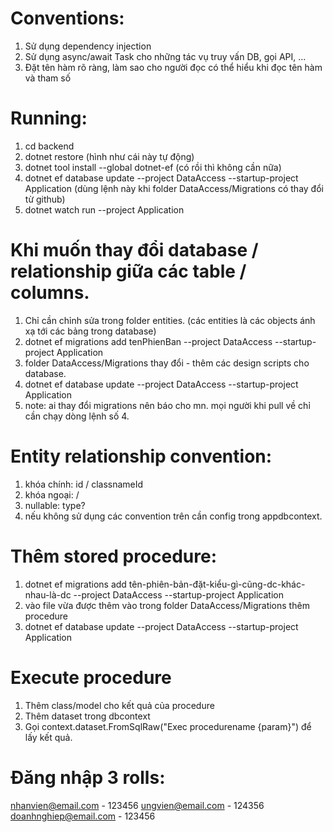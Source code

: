 # Conventions:
1. Sử dụng dependency injection
2. Sử dụng async/await Task cho những tác vụ truy vấn DB, gọi API, ...
3. Đặt tên hàm rõ ràng, làm sao cho người đọc có thể hiểu khi đọc tên hàm và tham số

# Running:
1. cd backend
2. dotnet restore (hình như cái này tự động)
3. dotnet tool install --global dotnet-ef (có rồi thì không cần nữa)
4. dotnet ef database update --project DataAccess --startup-project Application (dùng lệnh này khi folder DataAccess/Migrations có thay đổi từ github)
5. dotnet watch run --project Application

# Khi muốn thay đổi database / relationship giữa các table / columns.
1. Chỉ cần chỉnh sửa trong folder entities. (các entities là các objects ánh xạ tới các bảng trong database)
2. dotnet ef migrations add tenPhienBan --project DataAccess --startup-project Application
3. folder DataAccess/Migrations thay đổi - thêm các design scripts cho database.
4. dotnet ef database update --project DataAccess --startup-project Application
5. note: ai thay đổi migrations nên báo cho mn. mọi người khi pull về chỉ cần chạy dòng lệnh số 4.

# Entity relationship convention:
1. khóa chính: id / classnameId
2. khóa ngoại: <navigation property><navigationtype primarykey> / <referenced entity class name><referenced entity class primary key>
3. nullable: type?
4. nếu không sử dụng các convention trên cần config trong appdbcontext.

# Thêm stored procedure:
1. dotnet ef migrations add tên-phiên-bản-đặt-kiểu-gì-cũng-dc-khác-nhau-là-dc --project DataAccess --startup-project Application
2. vào file vừa được thêm vào trong folder DataAccess/Migrations thêm procedure
3. dotnet ef database update --project DataAccess --startup-project Application

# Execute procedure
1. Thêm class/model cho kết quả của procedure
2. Thêm dataset trong dbcontext
3. Gọi context.dataset.FromSqlRaw("Exec procedurename {param}") để lấy kết quả.

# Đăng nhập 3 rolls:
nhanvien@email.com - 123456
ungvien@email.com - 124356
doanhnghiep@email.com - 123456
